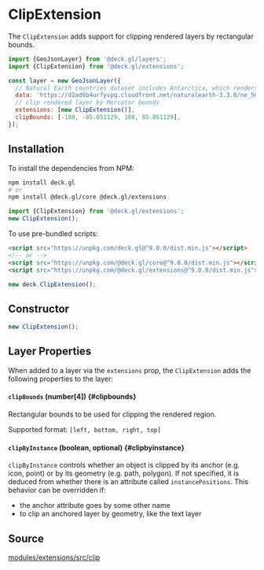 
# ClipExtension

The `ClipExtension` adds support for clipping rendered layers by rectangular bounds.

```js
import {GeoJsonLayer} from '@deck.gl/layers';
import {ClipExtension} from '@deck.gl/extensions';

const layer = new GeoJsonLayer({
  // Natural Earth countries dataset includes Antarctica, which renders stretched further to south in MapView with viewState normalization disabled
  data: 'https://d2ad6b4ur7yvpq.cloudfront.net/naturalearth-3.3.0/ne_50m_admin_0_countries.geojson',
  // clip rendered layer by Mercator bounds
  extensions: [new ClipExtension()],
  clipBounds: [-180, -85.051129, 180, 85.051129],
});
```

## Installation

To install the dependencies from NPM:

```bash
npm install deck.gl
# or
npm install @deck.gl/core @deck.gl/extensions
```

```js
import {ClipExtension} from '@deck.gl/extensions';
new ClipExtension();
```

To use pre-bundled scripts:

```html
<script src="https://unpkg.com/deck.gl@^9.0.0/dist.min.js"></script>
<!-- or -->
<script src="https://unpkg.com/@deck.gl/core@^9.0.0/dist.min.js"></script>
<script src="https://unpkg.com/@deck.gl/extensions@^9.0.0/dist.min.js"></script>
```

```js
new deck.ClipExtension();
```

## Constructor

```js
new ClipExtension();
```

## Layer Properties

When added to a layer via the `extensions` prop, the `ClipExtension` adds the following properties to the layer:

#### `clipBounds` (number[4]) {#clipbounds}

Rectangular bounds to be used for clipping the rendered region.

Supported format: `[left, bottom, right, top]`

#### `clipByInstance` (boolean, optional) {#clipbyinstance}

`clipByInstance` controls whether an object is clipped by its anchor (e.g. icon, point) or by its geometry (e.g. path, polygon). If not specified, it is deduced from whether there is an attribute called `instancePositions`. This behavior can be overridden if:

- the anchor attribute goes by some other name
- to clip an anchored layer by geometry, like the text layer

## Source

[modules/extensions/src/clip](https://github.com/visgl/deck.gl/tree/9.0-release/modules/extensions/src/clip)
